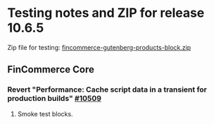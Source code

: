 # Testing notes and ZIP for release 10.6.5

Zip file for testing: [fincommerce-gutenberg-products-block.zip](https://github.com/dieselfox1/fincommerce-blocks/files/12299587/fincommerce-gutenberg-products-block.zip)

## FinCommerce Core

### Revert "Performance: Cache script data in a transient for production builds" [#10509](https://github.com/dieselfox1/fincommerce-blocks/pull/10509)

1. Smoke test blocks.
